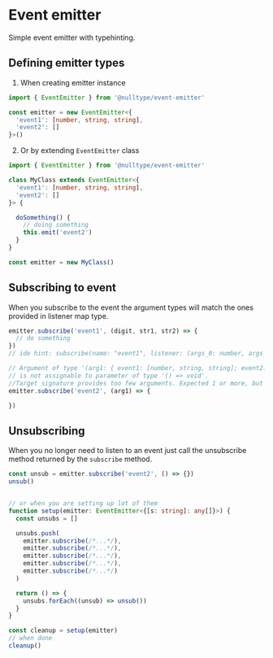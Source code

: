# Event emitter

Simple event emitter with typehinting.

## Defining emitter types

1. When creating emitter instance

```ts
import { EventEmitter } from '@nulltype/event-emitter'

const emitter = new EventEmitter<{
  'event1': [number, string, string],
  'event2': []
}>()
```

2. Or by extending `EventEmitter` class

```ts
import { EventEmitter } from '@nulltype/event-emitter'

class MyClass extends EventEmitter<{
  'event1': [number, string, string],
  'event2': []
}> {

  doSomething() {
    // doing something
    this.emit('event2')
  }
}

const emitter = new MyClass()
```

## Subscribing to event

When you subscribe to the event the argument types will match the ones provided in listener map type.

```ts
emitter.subscribe('event1', (digit, str1, str2) => {
  // do something
})
// ide hint: subscribe(name: "event1", listener: (args_0: number, args_1: string, args_2: string) => void): Unsubscribe
```

```ts
// Argument of type '(arg1: { event1: [number, string, string]; event2: []; }[NameType][0]) => void'
// is not assignable to parameter of type '() => void'.
//Target signature provides too few arguments. Expected 1 or more, but got 0.ts(2345)
emitter.subscribe('event2', (arg1) => {

})

```

## Unsubscribing

When you no longer need to listen to an event just call the unsubscribe method returned by the `subscribe` method.

```ts
const unsub = emitter.subscribe('event2', () => {})
unsub()


// or when you are setting up lot of them
function setup(emitter: EventEmitter<{[s: string]: any[]}>) {
  const unsubs = []

  unsubs.push(
    emitter.subscribe(/*...*/),
    emitter.subscribe(/*...*/),
    emitter.subscribe(/*...*/),
    emitter.subscribe(/*...*/),
    emitter.subscribe(/*...*/)
  )

  return () => {
    unsubs.forEach((unsub) => unsub())
  }
}

const cleanup = setup(emitter)
// when done
cleanup()
```